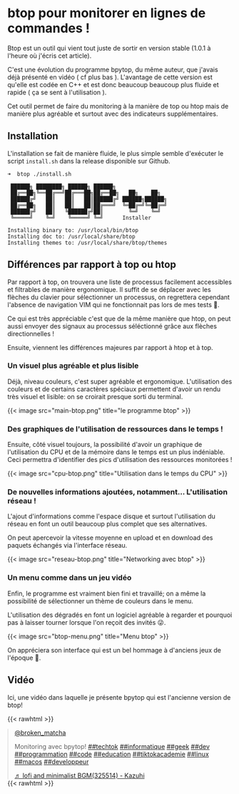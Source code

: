 # btop pour monitorer en lignes de commandes !


Btop est un outil qui vient tout juste de sortir en version stable (1.0.1 à l'heure où j'écris cet article).

C'est une évolution du programme bpytop, du même auteur, que j'avais déjà présenté en vidéo ( cf plus bas ). 
L'avantage de cette version est qu'elle est codée en C++ et est donc beaucoup beaucoup plus fluide et rapide ( ça se sent à l'utilisation ).

Cet outil permet de faire du monitoring à la manière de top ou htop mais de manière plus agréable et surtout avec des indicateurs supplémentaires.

## Installation

L'installation se fait de manière fluide, le plus simple semble d'exécuter le script `install.sh` dans la release disponible sur Github.

```shell
➜  btop ./install.sh 
 
 ██████╗ ████████╗ ██████╗ ██████╗
 ██╔══██╗╚══██╔══╝██╔═══██╗██╔══██╗   ██╗    ██╗
 ██████╔╝   ██║   ██║   ██║██████╔╝ ██████╗██████╗
 ██╔══██╗   ██║   ██║   ██║██╔═══╝  ╚═██╔═╝╚═██╔═╝
 ██████╔╝   ██║   ╚██████╔╝██║        ╚═╝    ╚═╝
 ╚═════╝    ╚═╝    ╚═════╝ ╚═╝      Installer

Installing binary to: /usr/local/bin/btop
Installing doc to: /usr/local/share/btop
Installing themes to: /usr/local/share/btop/themes

```



## Différences par rapport à top ou htop

Par rapport à top, on trouvera une liste de processus facilement accessibles et filtrables de manière ergonomique.
Il suffit de se déplacer avec les flèches du clavier pour sélectionner un processus, on regrettera cependant l'absence de navigation VIM qui ne fonctionnait pas lors de mes tests 🥺.

Ce qui est très appréciable c'est que de la même manière que htop, on peut aussi envoyer des signaux au processus séléctionné grâce aux flèches directionnelles ! 

Ensuite, viennent les différences majeures par rapport à htop et à top.

### Un visuel plus agréable et plus lisible

Déjà, niveau couleurs, c'est super agréable et ergonomique.
L'utilisation des couleurs et de certains caractères spéciaux permettent d'avoir un rendu très visuel et lisible: on se croirait presque sorti du terminal.

{{< image src="main-btop.png" title="le programme btop" >}}

### Des graphiques de l'utilisation de ressources dans le temps !

Ensuite, côté visuel toujours, la possibilité d'avoir un graphique de l'utilisation du CPU et de la mémoire dans le temps est un plus indéniable.
Ceci permettra d'identifier des pics d'utilisation des ressources monitorées !

{{< image src="cpu-btop.png" title="Utilisation dans le temps du CPU" >}}

### De nouvelles informations ajoutées, notamment... L'utilisation réseau !

L'ajout d'informations comme l'espace disque et surtout l'utilisation du réseau en font un outil beaucoup plus complet que ses alternatives.

On peut apercevoir la vitesse moyenne en upload et en download des paquets échangés via l'interface réseau.

{{< image src="reseau-btop.png" title="Networking avec btop" >}}

### Un menu comme dans un jeu vidéo 

Enfin, le programme est vraiment bien fini et travaillé; on a même la possibilité de sélectionner un thème de couleurs dans le menu.

L'utilisation des dégradés en font un logiciel agréable à regarder et pourquoi pas à laisser tourner lorsque l'on reçoit des invités 😜.

{{< image src="btop-menu.png" title="Menu btop" >}}

On appréciera son interface qui est un bel hommage à d'anciens jeux de l'époque 🤩.


## Vidéo

Ici, une vidéo dans laquelle je présente bpytop qui est l'ancienne version de btop!

{{< rawhtml >}}
<blockquote class="tiktok-embed" cite="https://www.tiktok.com/@broken_matcha/video/7007012512721947910" data-video-id="7007012512721947910" style="max-width: 605px;min-width: 325px; margin:auto;" > <section> <a target="_blank" title="@broken_matcha" href="https://www.tiktok.com/@broken_matcha">@broken_matcha</a> <p>Monitoring avec bpytop! <a title="techtok" target="_blank" href="https://www.tiktok.com/tag/techtok">##techtok</a> <a title="informatique" target="_blank" href="https://www.tiktok.com/tag/informatique">##informatique</a> <a title="geek" target="_blank" href="https://www.tiktok.com/tag/geek">##geek</a> <a title="dev" target="_blank" href="https://www.tiktok.com/tag/dev">##dev</a> <a title="programmation" target="_blank" href="https://www.tiktok.com/tag/programmation">##programmation</a> <a title="code" target="_blank" href="https://www.tiktok.com/tag/code">##code</a> <a title="education" target="_blank" href="https://www.tiktok.com/tag/education">##education</a> <a title="tiktokacademie" target="_blank" href="https://www.tiktok.com/tag/tiktokacademie">##tiktokacademie</a> <a title="linux" target="_blank" href="https://www.tiktok.com/tag/linux">##linux</a>  <a title="macos" target="_blank" href="https://www.tiktok.com/tag/macos">##macos</a> <a title="developpeur" target="_blank" href="https://www.tiktok.com/tag/developpeur">##developpeur</a></p> <a target="_blank" title="♬ lofi and minimalist BGM(325514) - Kazuhi" href="https://www.tiktok.com/music/lofi-and-minimalist-BGM-325514-6830448836784162818">♬ lofi and minimalist BGM(325514) - Kazuhi</a> </section> </blockquote> <script async src="https://www.tiktok.com/embed.js"></script>
{{< rawhtml >}}

